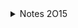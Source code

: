 <details><summary>Notes 2O15</summary>

# Curr

▨      |  5  | 6 | 7 | 8 | 9 | 0 | 1 | 2 | 3 |
------ | --- | - | - | - | - | - | - | - | - |
1      | @ß  |   |   |   |   |   |   |   |   |
2      | @ß  |   |   |   |   |   |   |   |   |
3      | @   |   |   |   |   |   |   |   |   |
4      | ¢   |   |   |   |   |   |   |   |   |
5      | @ß  |   |   |   |   |   |   |   |   |
5      |     |   |   |   |   |   |   |   |   |

# Running an AWK script
```py
$ sh filename.awk < infile
# form: awk '{...}'

$ awk -f filename.awk < infile
# form: {...}

$ chmod +x filename.awk && ./filename.awk < infile
# those with header: #!/usr/bin/awk -f 
```

# 2O15 day 5 - Nice 
trivial 

# 2O15 day 4 - MD5
Run:
```
well naturally
$ c++ 1504.cc && ./a.out $(cat infile)
```

# 2O15 day 3 - Houses
we have one single line like:
> ^^<<v<<v><

# 2O15 day 2 - Math
we have a bunch of lines like this (to be sep by 'x'):
> 2x3x4 \
> 1x1x10
```awk
# 1 - awk reads the input line by line, separating each line by a 'x'
# 2 - we get 3 variables ${1|2|3}, assigning them to an array `D`
# 3 - sort the array
awk -F "x" '{
    # part 1
    D[0] = $1;
    D[1] = $2;
    D[2] = $3;
    for (i = 0; i < 2; i++) {
        for (j = i + 1; j < 3; j++) {
            if (D[i] > D[j]) {
                temp = D[i];
                D[i] = D[j];
                D[j] = temp;
            }
        }
    }
    res += 2 * D[1] * D[2] + 2 * D[1] * D[0] + 2 * D[2] * D[0] + D[0] * D[1];
    # part 2
    bow = $1 * $2 * $3;
    wrap = (D[0] + D[1]) * 2
    res2 += wrap + bow
} END { \
    print "part 1: " res ;
    print "par2 2: " res2; 
}' input
```
```bash
# 1 - we read line by line using a while...do loop, `IFS=` means no sep 
# 2 - chop each line w/ `IFS="x"`, sending all elems to an array D `-a D`
# 3 - define a function - we define the func's params w/ keyword `local`

#!/bin/bash

maxOf3 () {
    local part=$4
    local a=$1
    local b=$2
    local c=$3
    local res=$a
    if [ $part -eq 2 ]; then # part 2
        if [ $b -gt $res ]; then res=$b; fi
        if [ $c -gt $res ]; then res=$c; fi
    elif [ $part -eq 1 ]; then # part 1
        if [ $b -lt $res ]; then res=$b; fi
        if [ $c -lt $res ]; then res=$c; fi
    fi
    echo $res
}
res1=0
res2=0
while IFS= read -r line; do
    IFS="x" read -ra D <<< "$line"
    l="${D[0]}"
    w="${D[1]}"
    h="${D[2]}"
    temp=$(maxOf3 $(($l*$w)) $(($w*$h)) $(($h*$l)) 1)
    temp=$(($temp + 2*$l*$w + 2*$w*$h + 2*$h*$l))
    res1=$((res1 + temp))
    wrap=$(( $(($(($w+$l+$h)) - $(maxOf3 $l $w $h 2))) * 2 ))
    bow=$(($w*$l*$h))
    res2=$((res2 + wrap + bow))
done
echo "part 1: $res1"
echo "part 2: $res2"
```

# 2O15 day 1 - Lisp
we have one long line: 
> )())())
```awk
# gsub - global substitute will return the total matches which is good enough for p1  

awk '{
    res = gsub( /\(/, "", $0 ) - gsub( /\)/, "", $0 )
    print "part 1: " res
}' 01.0
```
```bash
# for bash grep + wl will give us the total occurrence of a char 

#!/bin/sh

IFS= read -r line # READ one long string w/o sep "IFS=" and ended w/ a carriage return
echo "$line" 
echo "len: ${#line}" # use '#' to get strlen 
L=$(echo "$line" | grep -o "(" | wc -l)
R=$(echo "$line" | grep -o ")" | wc -l)
res=$((L-R))
echo "part 1: $res"
```

</details>
